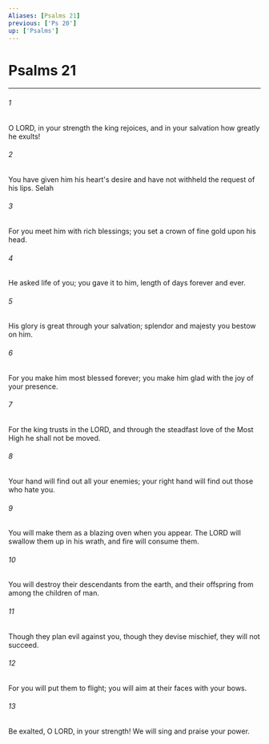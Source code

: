 ```yaml
---
Aliases: [Psalms 21]
previous: ['Ps 20']
up: ['Psalms']
---
```

# Psalms 21

***

 

###### 1 
O LORD, in your strength the king rejoices, 
 and in your salvation how greatly he exults! 
 
 

###### 2 
You have given him his heart's desire 
 and have not withheld the request of his lips. Selah 
 
 

###### 3 
For you meet him with rich blessings; 
 you set a crown of fine gold upon his head. 
 
 

###### 4 
He asked life of you; you gave it to him, 
 length of days forever and ever. 
 
 

###### 5 
His glory is great through your salvation; 
 splendor and majesty you bestow on him. 
 
 

###### 6 
For you make him most blessed forever; 
 you make him glad with the joy of your presence. 
 
 

###### 7 
For the king trusts in the LORD, 
 and through the steadfast love of the Most High he shall not be moved.
 
 

###### 8 
Your hand will find out all your enemies; 
 your right hand will find out those who hate you. 
 
 

###### 9 
You will make them as a blazing oven 
 when you appear. 
 The LORD will swallow them up in his wrath, 
 and fire will consume them. 
 
 

###### 10 
You will destroy their descendants from the earth, 
 and their offspring from among the children of man. 
 
 

###### 11 
Though they plan evil against you, 
 though they devise mischief, they will not succeed. 
 
 

###### 12 
For you will put them to flight; 
 you will aim at their faces with your bows.
 
 

###### 13 
Be exalted, O LORD, in your strength! 
 We will sing and praise your power.
 
